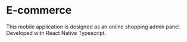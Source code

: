# E-commerce
This mobile application is designed as an online shopping admin panel. Developed with React Native Typescript.
